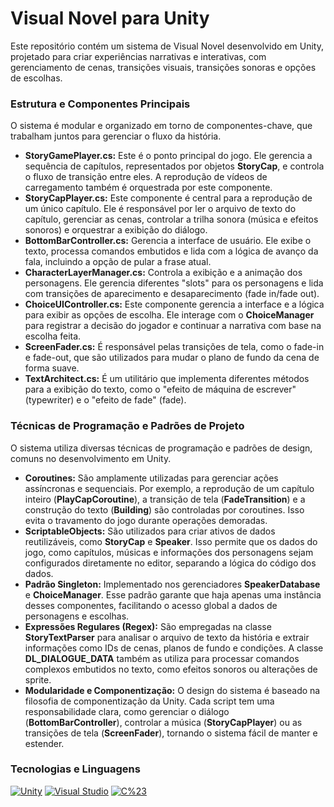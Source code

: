 # Visual Novel para Unity

Este repositório contém um sistema de Visual Novel desenvolvido em Unity, projetado para criar experiências narrativas e interativas, com gerenciamento de cenas, transições visuais, transições sonoras e opções de escolhas.

### Estrutura e Componentes Principais

O sistema é modular e organizado em torno de componentes-chave, que trabalham juntos para gerenciar o fluxo da história.

- **StoryGamePlayer.cs:** Este é o ponto principal do jogo. Ele gerencia a sequência de capítulos, representados por objetos **StoryCap**, e controla o fluxo de transição entre eles. A reprodução de vídeos de carregamento também é orquestrada por este componente.
- **StoryCapPlayer.cs:** Este componente é central para a reprodução de um único capítulo. Ele é responsável por ler o arquivo de texto do capítulo, gerenciar as cenas, controlar a trilha sonora (música e efeitos sonoros) e orquestrar a exibição do diálogo.
- **BottomBarController.cs:** Gerencia a interface de usuário. Ele exibe o texto, processa comandos embutidos e lida com a lógica de avanço da fala, incluindo a opção de pular a frase atual.
- **CharacterLayerManager.cs:** Controla a exibição e a animação dos personagens. Ele gerencia diferentes "slots" para os personagens e lida com transições de aparecimento e desaparecimento (fade in/fade out).
- **ChoiceUIController.cs:** Este componente gerencia a interface e a lógica para exibir as opções de escolha. Ele interage com o **ChoiceManager** para registrar a decisão do jogador e continuar a narrativa com base na escolha feita.
- **ScreenFader.cs:** É responsável pelas transições de tela, como o fade-in e fade-out, que são utilizados para mudar o plano de fundo da cena de forma suave.
- **TextArchitect.cs:** É um utilitário que implementa diferentes métodos para a exibição do texto, como o "efeito de máquina de escrever" (typewriter) e o "efeito de fade" (fade).

### Técnicas de Programação e Padrões de Projeto

O sistema utiliza diversas técnicas de programação e padrões de design, comuns no desenvolvimento em Unity.

- **Coroutines:** São amplamente utilizadas para gerenciar ações assíncronas e sequenciais. Por exemplo, a reprodução de um capítulo inteiro (**PlayCapCoroutine**), a transição de tela (**FadeTransition**) e a construção do texto (**Building**) são controladas por coroutines. Isso evita o travamento do jogo durante operações demoradas.
- **ScriptableObjects:** São utilizados para criar ativos de dados reutilizáveis, como **StoryCap** e **Speaker**. Isso permite que os dados do jogo, como capítulos, músicas e informações dos personagens sejam configurados diretamente no editor, separando a lógica do código dos dados.
- **Padrão Singleton:** Implementado nos gerenciadores **SpeakerDatabase** e **ChoiceManager**. Esse padrão garante que haja apenas uma instância desses componentes, facilitando o acesso global a dados de personagens e escolhas.
- **Expressões Regulares (Regex):** São empregadas na classe **StoryTextParser** para analisar o arquivo de texto da história e extrair informações como IDs de cenas, planos de fundo e condições. A classe **DL_DIALOGUE_DATA** também as utiliza para processar comandos complexos embutidos no texto, como efeitos sonoros ou alterações de sprite.
- **Modularidade e Componentização:** O design do sistema é baseado na filosofia de componentização da Unity. Cada script tem uma responsabilidade clara, como gerenciar o diálogo (**BottomBarController**), controlar a música (**StoryCapPlayer**) ou as transições de tela (**ScreenFader**), tornando o sistema fácil de manter e estender.

### Tecnologias e Linguagens 

[![Unity](https://img.shields.io/badge/Unity-20232A?style=for-the-badge&logo=unity&logoColor=white)](https://unity.com/pt)
[![Visual Studio](https://img.shields.io/badge/Visual%20Studio-5C2D91?style=for-the-badge&logo=visual-studio&logoColor=white)](https://visualstudio.microsoft.com/pt-br/)
[![C%23](https://img.shields.io/badge/C%23-239120?style=for-the-badge&logo=c-sharp&logoColor=white)](https://learn.microsoft.com/pt-br/dotnet/csharp/)
